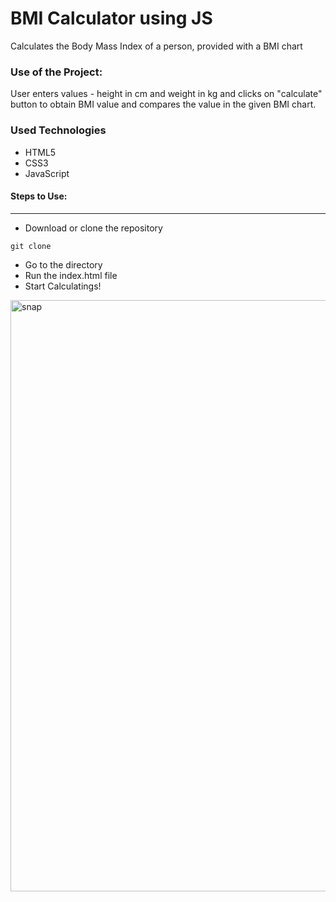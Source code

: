 <h1>BMI Calculator using JS</h1>

<p>Calculates the Body Mass Index of a person, provided with a BMI chart</p>

### Use of the Project:

<p>User enters values - height in cm and weight in kg and clicks on "calculate" button to obtain BMI value and compares the value in the given BMI chart.</p>

<h3>Used Technologies</h3>
<ul>
  <li>HTML5</li>
  <li>CSS3</li>
  <li>JavaScript</li>
</ul>

#### Steps to Use:

---

- Download or clone the repository

```
git clone 
```

- Go to the directory
- Run the index.html file
- Start Calculatings!

<img width="946" alt="snap" src="https://github.com/Manish-77/BMI/assets/107017119/e2f2eb48-5a68-4b4d-8ebe-91ad595c7639">

